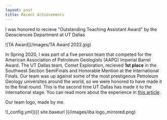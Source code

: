 ```yaml
---
layout: post
title: Recent Achievements
---
```

I was honored to recieve "Outstanding Teaching Assistant Award" by the Geosciences Department at UT Dallas

![TA Award](/images/TA Award 2022.jpg)


In Spring 2020, I was part of a five person team that competed for the American Association of Petroleum Geologists (AAPG) Imperial Barrel Award. The UT Dallas team, Comet Exploration, recieved **1st place** in the Southwest Section SemiFinals and Honorable Mention at the International Finals. Our team was up against some of the most prestigeous Petroleum Geology universites around the world, so we were honored to have made it to the final round. This is the second time UT Dallas has made it to the international stage. You can read more about the experience in [this article](https://www.utdallas.edu/news/students-teaching/imperial-barrel-2020/).

Our team logo, made by me.

![_config.yml]({{ site.baseurl }}/images/iba logo_mirrored.png)

